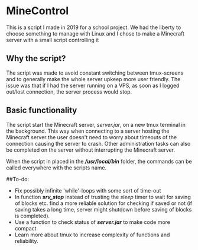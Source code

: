 # MineControl

This is a script I made in 2019 for a school project. We had the liberty to choose something to manage with Linux and I chose to make a Minecraft server with a small script controlling it

## Why the script?

The script was made to avoid constant switching between tmux-screens and to generally make the whole server upkeep more user friendly. The issue was that if I had the server running on a VPS, as soon as I logged out/lost connection, the server process would stop.

## Basic functionality

The script start the Minecraft server, _server.jar_, on a new tmux terminal in the background. This way when connecting to a server hosting the Minecraft server the user doesn't need to worry about timeouts of the connection causing the server to crash. Other administration tasks can also be completed on the server without interrupting the Minecraft server.

When the script in placed in the ***/usr/local/bin*** folder, the commands can be called everywhere with the scripts name.

##To-do:

* Fix possibly infinite 'while'-loops with some sort of time-out
* In function ***srv_stop*** instead of trusting the _sleep_ timer to wait for saving of blocks etc. find a more reliable solution for checking if saved or not (if saving takes a long time, server might shutdown before saving of blocks is completed).
* Use a function to check status of ***server.jar*** to make code more compact
* Learn more about tmux to increase complexity of functions and reliability.

